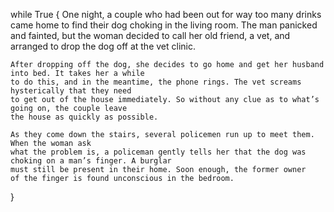 while True {
    One night, a couple who had been out for way too many drinks came home to find
    their dog choking in the living room. The man panicked and fainted, but the woman decided to call
    her old friend, a vet, and arranged to drop the dog off at the vet clinic.
    
    After dropping off the dog, she decides to go home and get her husband into bed. It takes her a while
    to do this, and in the meantime, the phone rings. The vet screams hysterically that they need
    to get out of the house immediately. So without any clue as to what’s going on, the couple leave
    the house as quickly as possible.

    As they come down the stairs, several policemen run up to meet them. When the woman ask 
    what the problem is, a policeman gently tells her that the dog was choking on a man’s finger. A burglar
    must still be present in their home. Soon enough, the former owner
    of the finger is found unconscious in the bedroom.
}